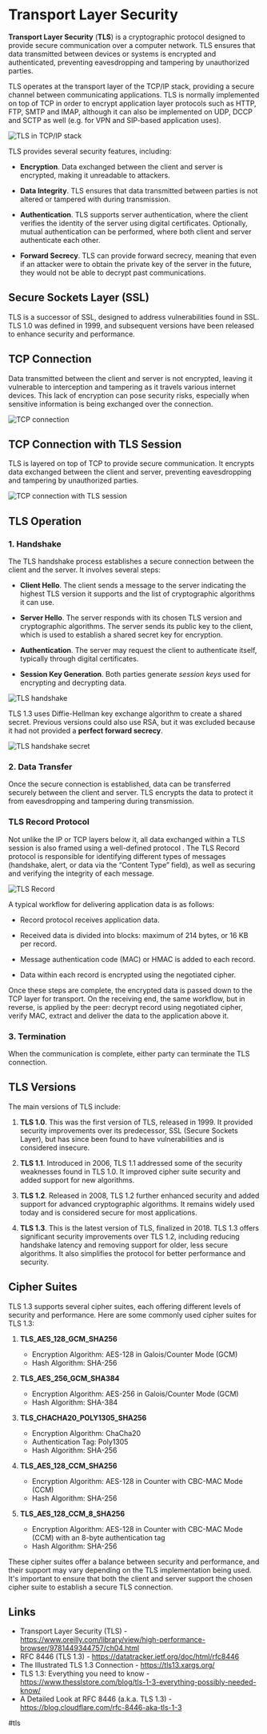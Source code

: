 # Transport Layer Security

__Transport Layer Security__ (__TLS__) is a cryptographic protocol designed to provide secure communication over a computer network. TLS ensures that data transmitted between devices or systems is encrypted and authenticated, preventing eavesdropping and tampering by unauthorized parties.

TLS operates at the transport layer of the TCP/IP stack, providing a secure channel between communicating applications. TLS is normally implemented on top of TCP in order to encrypt application layer protocols such as HTTP, FTP, SMTP and IMAP, although it can also be implemented on UDP, DCCP and SCTP as well (e.g. for VPN and SIP-based application uses).

![TLS in TCP/IP stack](_images/tls-in-tcp-ip.jpeg)

TLS provides several security features, including:

* __Encryption__. Data exchanged between the client and server is encrypted, making it unreadable to attackers.

* __Data Integrity__. TLS ensures that data transmitted between parties is not altered or tampered with during transmission.

* __Authentication__. TLS supports server authentication, where the client verifies the identity of the server using digital certificates. Optionally, mutual authentication can be performed, where both client and server authenticate each other.

* __Forward Secrecy__. TLS can provide forward secrecy, meaning that even if an attacker were to obtain the private key of the server in the future, they would not be able to decrypt past communications.

## Secure Sockets Layer (SSL)

TLS is a successor of SSL, designed to address vulnerabilities found in SSL. TLS 1.0 was defined in 1999, and subsequent versions have been released to enhance security and performance.

## TCP Connection

Data transmitted between the client and server is not encrypted, leaving it vulnerable to interception and tampering as it travels various internet devices. This lack of encryption can pose security risks, especially when sensitive information is being exchanged over the connection.

![TCP connection](_images/tcp-no-tls.png)

## TCP Connection with TLS Session

TLS is layered on top of TCP to provide secure communication. It encrypts data exchanged between the client and server, preventing eavesdropping and tampering by unauthorized parties.

![TCP connection with TLS session](_images/tcp-with-tls.png)

## TLS Operation

### 1. Handshake

The TLS handshake process establishes a secure connection between the client and the server. It involves several steps:

* __Client Hello__. The client sends a message to the server indicating the highest TLS version it supports and the list of cryptographic algorithms it can use.

* __Server Hello__. The server responds with its chosen TLS version and cryptographic algorithms. The server sends its public key to the client, which is used to establish a shared secret key for encryption.

* __Authentication__. The server may request the client to authenticate itself, typically through digital certificates.

* __Session Key Generation__. Both parties generate _session keys_ used for encrypting and decrypting data.

![TLS handshake](_images/handshake.png)

TLS 1.3 uses Diffie-Hellman key exchange algorithm to create a shared secret. Previous versions could also use RSA, but it was excluded because it had not provided a __perfect forward secrecy__.

![TLS handshake secret](_images/handshake-secret.png)

### 2. Data Transfer

Once the secure connection is established, data can be transferred securely between the client and server. TLS encrypts the data to protect it from eavesdropping and tampering during transmission.

### TLS Record Protocol

Not unlike the IP or TCP layers below it, all data exchanged within a TLS session is also framed using a well-defined protocol . The TLS Record protocol is responsible for identifying different types of messages (handshake, alert, or data via the “Content Type” field), as well as securing and verifying the integrity of each message.

![TLS Record](_images/tls-record.png)

A typical workflow for delivering application data is as follows:

* Record protocol receives application data.

* Received data is divided into blocks: maximum of 214 bytes, or 16 KB per record.

* Message authentication code (MAC) or HMAC is added to each record.

* Data within each record is encrypted using the negotiated cipher.

Once these steps are complete, the encrypted data is passed down to the TCP layer for transport. On the receiving end, the same workflow, but in reverse, is applied by the peer: decrypt record using negotiated cipher, verify MAC, extract and deliver the data to the application above it.

### 3. Termination

When the communication is complete, either party can terminate the TLS connection.

## TLS Versions

The main versions of TLS include:

1. __TLS 1.0__. This was the first version of TLS, released in 1999. It provided security improvements over its predecessor, SSL (Secure Sockets Layer), but has since been found to have vulnerabilities and is considered insecure.

2. __TLS 1.1__. Introduced in 2006, TLS 1.1 addressed some of the security weaknesses found in TLS 1.0. It improved cipher suite security and added support for new algorithms.

3. __TLS 1.2__. Released in 2008, TLS 1.2 further enhanced security and added support for advanced cryptographic algorithms. It remains widely used today and is considered secure for most applications.

4. __TLS 1.3__. This is the latest version of TLS, finalized in 2018. TLS 1.3 offers significant security improvements over TLS 1.2, including reducing handshake latency and removing support for older, less secure algorithms. It also simplifies the protocol for better performance and security.

## Cipher Suites

TLS 1.3 supports several cipher suites, each offering different levels of security and performance. Here are some commonly used cipher suites for TLS 1.3:

1. __TLS_AES_128_GCM_SHA256__

   * Encryption Algorithm: AES-128 in Galois/Counter Mode (GCM)
   * Hash Algorithm: SHA-256

2. __TLS_AES_256_GCM_SHA384__

   * Encryption Algorithm: AES-256 in Galois/Counter Mode (GCM)
   * Hash Algorithm: SHA-384

3. __TLS_CHACHA20_POLY1305_SHA256__

   * Encryption Algorithm: ChaCha20
   * Authentication Tag: Poly1305
   * Hash Algorithm: SHA-256

4. __TLS_AES_128_CCM_SHA256__

   * Encryption Algorithm: AES-128 in Counter with CBC-MAC Mode (CCM)
   * Hash Algorithm: SHA-256

5. __TLS_AES_128_CCM_8_SHA256__

   * Encryption Algorithm: AES-128 in Counter with CBC-MAC Mode (CCM) with an 8-byte authentication tag
   * Hash Algorithm: SHA-256

These cipher suites offer a balance between security and performance, and their support may vary depending on the TLS implementation being used. It's important to ensure that both the client and server support the chosen cipher suite to establish a secure TLS connection.

## Links

* Transport Layer Security (TLS) - https://www.oreilly.com/library/view/high-performance-browser/9781449344757/ch04.html
* RFC 8446 (TLS 1.3) - https://datatracker.ietf.org/doc/html/rfc8446
* The Illustrated TLS 1.3 Connection - https://tls13.xargs.org/
* TLS 1.3: Everything you need to know - https://www.thesslstore.com/blog/tls-1-3-everything-possibly-needed-know/
* A Detailed Look at RFC 8446 (a.k.a. TLS 1.3) - https://blog.cloudflare.com/rfc-8446-aka-tls-1-3

#tls
